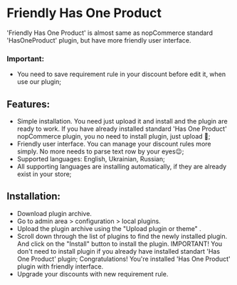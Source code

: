 # Friendly Has One Product

'Friendly Has One Product' is almost same as nopCommerce standard 'HasOneProduct' plugin, but have more friendly user interface.

### Important: 
* You need to save requirement rule in your discount before edit it, when use our plugin;

## Features:
* Simple installation. You need just upload it and install and the plugin are ready to work. If you have already installed standard 'Has One Product' nopCommerce plugin, you no need to install plugin, just upload 🙂;
* Friendly user interface. You can manage your discount rules more simply. No more needs to parse text row by your eyes😉;
* Supported languages: English, Ukrainian, Russian;
* All supporting languages are installing automatically, if they are already exist in your store;

## Installation:
* Download plugin archive.
* Go to admin area > configuration > local plugins.
* Upload the plugin archive using the "Upload plugin or theme" .
* Scroll down through the list of plugins to find the newly installed plugin. And click on the "Install" button to install the plugin. IMPORTANT! You don't need to install plugin if you already have installed standart 'Has One Product' plugin;
Congratulations! You're installed 'Has One Product' plugin with friendly interface.
* Upgrade your discounts with new requirement rule.
